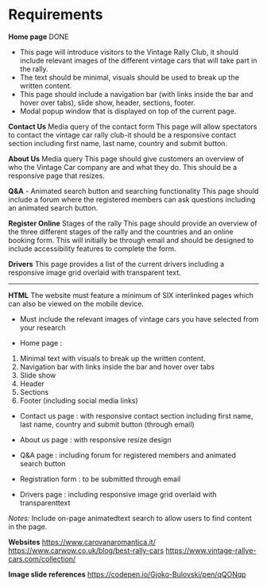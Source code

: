# Requirements

**Home page** DONE
- This page will introduce visitors to the Vintage Rally Club, it should include relevant images of the different vintage cars that will take part in the rally.
- The text should be minimal, visuals should be used to break up the written content.
- This page should include a navigation bar (with links inside the bar and hover over tabs), slide show, header, sections, footer.
- Modal popup window that is displayed on top of the current page.

**Contact Us** Media query of the contact form 
This page will allow spectators to contact the vintage car rally club-it should be a responsive contact section including first name, last name, country and submit button.

**About Us** Media query 
This page should give customers an overview of who the Vintage Car company are and what they do. This should be a responsive page that resizes.

**Q&A** - Animated search button and searching functionality
This page should include a forum where the registered members can ask questions including an animated search button.

**Register Online** Stages of the rally 
This page should provide an overview of the three different stages of the rally and the countries and an online booking form.  This will initially be through email and should be designed to include accessibility features to complete the form. 

**Drivers** 
This page provides a list of the current drivers including a responsive image grid overlaid with transparent text. 

----

**HTML**
The website must feature a minimum of SIX interlinked pages which can also be viewed on the mobile device.
- Must include the relevant images of vintage cars you have selected from your research

- Home page : 
1. Minimal text with visuals to break up the written content.
2. Navigation bar with links inside the bar and hover over tabs
3. Slide show
4. Header
5. Sections
6. Footer (including social media links)

- Contact us page : with responsive contact section including first name, last name, country and submit button (through email)

- About us page : with responsive resize design 

- Q&A page : including forum for registered members and animated search button

- Registration form : to be submitted through email

- Drivers page : including responsive image grid overlaid with transparenttext

*Notes:*
Include on-page animatedtext search to allow users to find content in the page.


**Websites**
https://www.carovanaromantica.it/
https://www.carwow.co.uk/blog/best-rally-cars
https://www.vintage-rallye-cars.com/collection/

**Image slide references**
https://codepen.io/Gjoko-Bulovski/pen/qQONqp
